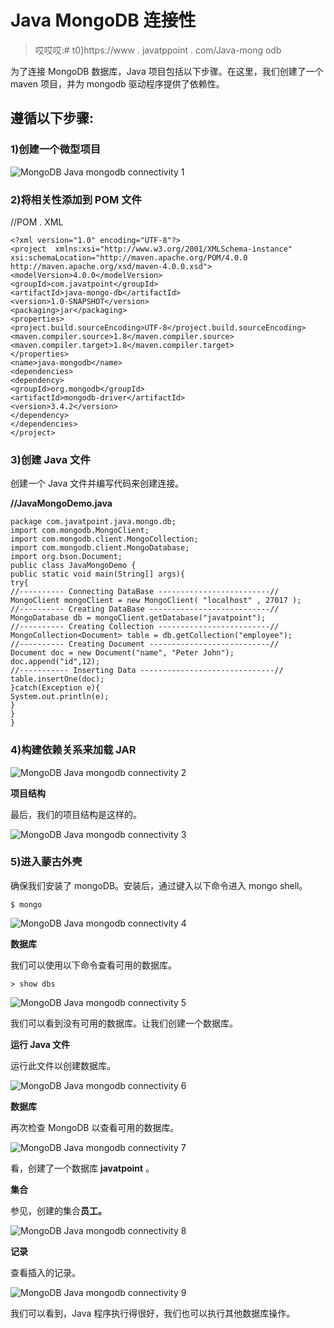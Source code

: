 # Java MongoDB 连接性

> 哎哎哎:# t0]https://www . javatppoint . com/Java-mong odb

为了连接 MongoDB 数据库，Java 项目包括以下步骤。在这里，我们创建了一个 maven 项目，并为 mongodb 驱动程序提供了依赖性。

## 遵循以下步骤:

### 1)创建一个微型项目

![MongoDB Java mongodb connectivity 1](img/cb83ab14c5e15bbb2ca104c31e28ee9d.png)

### 2)将相关性添加到 POM 文件

//POM . XML

```
<?xml version="1.0" encoding="UTF-8"?>
<project  xmlns:xsi="http://www.w3.org/2001/XMLSchema-instance" xsi:schemaLocation="http://maven.apache.org/POM/4.0.0 http://maven.apache.org/xsd/maven-4.0.0.xsd">
<modelVersion>4.0.0</modelVersion>
<groupId>com.javatpoint</groupId>
<artifactId>java-mongo-db</artifactId>
<version>1.0-SNAPSHOT</version>
<packaging>jar</packaging>
<properties>
<project.build.sourceEncoding>UTF-8</project.build.sourceEncoding>
<maven.compiler.source>1.8</maven.compiler.source>
<maven.compiler.target>1.8</maven.compiler.target>
</properties>
<name>java-mongodb</name>
<dependencies>
<dependency>
<groupId>org.mongodb</groupId>
<artifactId>mongodb-driver</artifactId>
<version>3.4.2</version>
</dependency>
</dependencies>
</project>

```

### 3)创建 Java 文件

创建一个 Java 文件并编写代码来创建连接。

**//JavaMongoDemo.java**

```
package com.javatpoint.java.mongo.db;
import com.mongodb.MongoClient;
import com.mongodb.client.MongoCollection;
import com.mongodb.client.MongoDatabase;
import org.bson.Document;
public class JavaMongoDemo {
public static void main(String[] args){
try{
//---------- Connecting DataBase -------------------------//
MongoClient mongoClient = new MongoClient( "localhost" , 27017 );
//---------- Creating DataBase ---------------------------//
MongoDatabase db = mongoClient.getDatabase("javatpoint");
//---------- Creating Collection -------------------------//
MongoCollection<Document> table = db.getCollection("employee");
//---------- Creating Document ---------------------------//  
Document doc = new Document("name", "Peter John");
doc.append("id",12);
//----------- Inserting Data ------------------------------//
table.insertOne(doc);
}catch(Exception e){
System.out.println(e);
}
}
}

```

### 4)构建依赖关系来加载 JAR

![MongoDB Java mongodb connectivity 2](img/bcb296ab94e3fcafc5d7b362f30f9bfc.png)

**项目结构**

最后，我们的项目结构是这样的。

![MongoDB Java mongodb connectivity 3](img/3ee012a31e2fd0b1148d0e5940045c73.png)

### 5)进入蒙古外壳

确保我们安装了 mongoDB。安装后，通过键入以下命令进入 mongo shell。

```
$ mongo

```

![MongoDB Java mongodb connectivity 4](img/7b6831a9d8297256ee431b6a9e5f6d0c.png)

**数据库**

我们可以使用以下命令查看可用的数据库。

```
> show dbs

```

![MongoDB Java mongodb connectivity 5](img/2b9473a425f1f023e71d27d74dc4cbcf.png)

我们可以看到没有可用的数据库。让我们创建一个数据库。

**运行 Java 文件**

运行此文件以创建数据库。

![MongoDB Java mongodb connectivity 6](img/2386ea28f9e64b76b133d08894499870.png)

**数据库**

再次检查 MongoDB 以查看可用的数据库。

![MongoDB Java mongodb connectivity 7](img/6ca1a305d48a599208961f7487f051eb.png)

看，创建了一个数据库 **javatpoint** 。

**集合**

参见，创建的集合**员工。**

![MongoDB Java mongodb connectivity 8](img/fa3fb01333eef932a02d248434b36b69.png)

**记录**

查看插入的记录。

![MongoDB Java mongodb connectivity 9](img/2ecd098089fbacb35a60e38d9a7e1fa4.png)

我们可以看到，Java 程序执行得很好，我们也可以执行其他数据库操作。